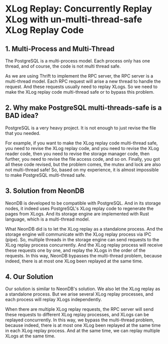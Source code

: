 # XLog Replay: Concurrently Replay XLog with un-multi-thread-safe XLog Replay Code

## 1. Multi-Process and Multi-Thread

The PostgreSQL is a multi-process model. Each process only has one thread, and of course, the code is not 
multi thread safe.

As we are using Thrift to implement the RPC server, the RPC server is a multi-thread model. Each RPC request
will arise a new thread to handle the request. And these requests usually need 
to replay XLogs. So we need to make the XLog replay code multi-thread safe or to bypass this problem.

## 2. Why make PostgreSQL multi-threads-safe is a BAD idea?

PostgreSQL is a very heavy project. It is not enough to just revise the file that you needed.

For example, if you want to make the XLog replay code multi-thread safe, you need to revise the XLog replay code, and 
you need to revise the XLog reader code, then you need to revise the storage manager code, then further, you need to revise the
file access code, and so on. Finally, you got all these code revised, but the problem comes, the mutex and lock
are also not multi-thread safe! So, based on my experience, it is almost impossible to make PostgreSQL multi-thread safe.

## 3. Solution from NeonDB

NeonDB is developed to be compatible with PostgreSQL. And in its storage nodes, it indeed
uses PostgreSQL's XLog replay code to regenerate the pages from XLogs. And its storage engine are
implemented with Rust language, which is a multi-thread model. 

What NeonDB did is to let the XLog replay as a standalone process. And the storage engine will 
communicate with the XLog replay process via IPC (pipe). So, multiple threads in the storage engine
can send requests to the XLog replay process concurrently. And the XLog replay process will receive these
requests one by one, and replay the XLogs in the order of the requests. In this way, NeonDB bypasses 
the multi-thread problem, because indeed, there is at most one XLog been replayed at the same time.

## 4. Our Solution

Our solution is similar to NeonDB's solution. We also let the XLog replay as a standalone process. But we arise 
several XLog replay processes, and each process will replay XLogs independently. 

When there are multiple XLog replay requests, the RPC server will send these requests to different XLog replay processes,
and XLogs can be replayed concurrently. In this way, we bypass the multi-thread problem, because indeed, there is at most one XLog been replayed at the same time in each XLog replay process.
And at the same time, we can replay multiple XLogs at the same time.

